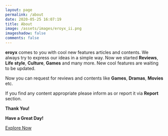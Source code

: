 ```yaml
---
layout: page
permalink: /about
date: 2020-05-25 16:07:19
title: About
image: /assets/images/eroyx_ii.png
imageshadow: false
comments: false
---
```

**eroyx** comes to you with cool new features articles and contents. We always try to express our ideas in a simple way. Now we started **Reviews**, **Life** **style**, **Culture**, **Games** and many more. New cool features are waiting to be updated.

Now you can request for reviews and contents like **Games**, **Dramas**, **Movies** etc.

If you find any content appropriate please inform as or report it via **Report** section.

**Thank You!**

**Have a Great Day!**

<a target="_blank" href="https://eroyx.tk/category" class="btn-gradient gradient-bg"> Explore Now</a>
